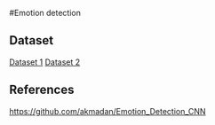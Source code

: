 #Emotion detection
## Dataset

[Dataset 1](https://www.kaggle.com/jonathanoheix/face-expression-recognition-dataset)
[Dataset 2](https://www.kaggle.com/datasets/deadskull7/fer2013)

## References

https://github.com/akmadan/Emotion_Detection_CNN

